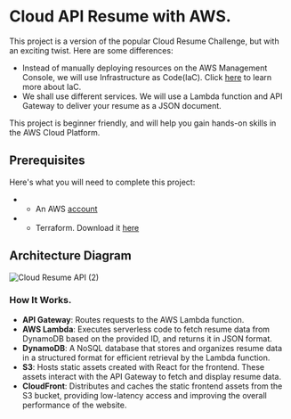 # Cloud API Resume with AWS.

This project is a version of the popular Cloud Resume Challenge, but with an exciting twist. Here are some differences:
- Instead of manually deploying resources on the AWS Management Console, we will use Infrastructure as Code(IaC). Click [here](https://learn.microsoft.com/en-us/devops/deliver/what-is-infrastructure-as-code) to learn more about IaC.
- We shall use different services. We will use a Lambda function and API Gateway to deliver your resume as a JSON document.

This project is beginner friendly, and will help you gain hands-on skills in the AWS Cloud Platform. 

## Prerequisites
Here's what you will need to complete this project:
- - An AWS [account](https://aws.amazon.com/resources/create-account/)
- - Terraform. Download it [here](https://www.terraform.io/)

## Architecture Diagram

![Cloud Resume API (2)](https://github.com/user-attachments/assets/70e7cb43-06fd-43dd-8b2f-da76c45f8523)

### How It Works.
- **API Gateway**: Routes requests to the AWS Lambda function.
- **AWS Lambda**: Executes serverless code to fetch resume data from DynamoDB based on the provided ID, and returns it in JSON format.
- **DynamoDB**: A NoSQL database that stores and organizes resume data in a structured format for efficient retrieval by the Lambda function.
- **S3**: Hosts static assets created with React for the frontend. These assets interact with the API Gateway to fetch and display resume data.
- **CloudFront**: Distributes and caches the static frontend assets from the S3 bucket, providing low-latency access and improving the overall performance of the website.

## 
